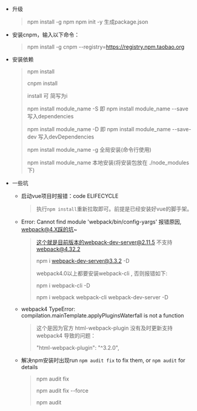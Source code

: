* 升级

  > npm install -g npm
  > npm init -y  生成package.json

* 安装cnpm，输入以下命令：

  > npm install -g cnpm --registry=https://registry.npm.taobao.org

* 安装依赖

  > npm install 
  >
  > cnpm install
  >
  > install 可 简写为i
  >
  > npm install module_name -S  即  npm install module_name --save  写入dependencies 
  >
  > npm install module_name -D  即  npm install module_name --save-dev 写入devDependencies
  >
  > npm install module_name -g 全局安装(命令行使用)
  >
  > npm install module_name 本地安装(将安装包放在 ./node_modules 下)
  >
  > 

* 一些坑

  * 启动vue项目时报错：code ELIFECYCLE
  
    > 执行`npm install`重新拉取即可。前提是已经安装好vue的脚手架。
  
  * Error: Cannot find module 'webpack/bin/config-yargs' 报错原因, webpack@4.X踩的坑~
  
    > 这个就是目前版本的webpack-dev-server@2.11.5 不支持 webpack@4.32.2
    >
    > npm i webpack-dev-server@3.3.2 -D
    >
    > 
    >
    > webpack4.0以上都要安装webpack-cli ,  否则报错如下:　　
    >
    > npm i  webpack-cli -D
    >
    > 
    >
    > npm i webpack webpack-cli webpack-dev-server -D
    >
  
  * webpack4 TypeError: compilation.mainTemplate.applyPluginsWaterfall is not a function
  
    > 这个是因为官方 html-webpack-plugin 没有及时更新支持 webpack4 导致的问题：
    >
    > "html-webpack-plugin": "^3.2.0",
  
  * 解决npm安装时出现run `npm audit fix` to fix them, or `npm audit` for details
  
    > npm audit fix 
    >
    > npm audit fix --force 
    >
    > npm audit